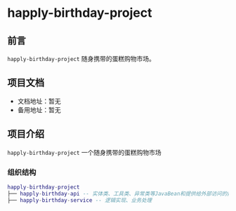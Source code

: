 # happly-birthday-project

## 前言

`happly-birthday-project` 随身携带的蛋糕购物市场。

## 项目文档

- 文档地址：暂无
- 备用地址：暂无

## 项目介绍

`happly-birthday-project` 一个随身携带的蛋糕购物市场
### 组织结构

``` lua
happly-birthday-project
├── happly-birthday-api -- 实体类、工具类、异常类等JavaBean和提供给外部访问的接口
├── happly-birthday-service -- 逻辑实现、业务处理
```